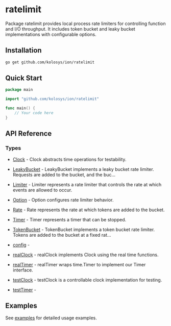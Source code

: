 # ratelimit

Package ratelimit provides local process rate limiters for controlling function and I/O throughput.
It includes token bucket and leaky bucket implementations with configurable options.


## Installation

```bash
go get github.com/kolosys/ion/ratelimit
```

## Quick Start

```go
package main

import "github.com/kolosys/ion/ratelimit"

func main() {
    // Your code here
}
```

## API Reference
### Types
- [Clock](api-reference.md#clock) - Clock abstracts time operations for testability.

- [LeakyBucket](api-reference.md#leakybucket) - LeakyBucket implements a leaky bucket rate limiter.
Requests are added to the bucket, and the buc...
- [Limiter](api-reference.md#limiter) - Limiter represents a rate limiter that controls the rate at which events are allowed to occur.

- [Option](api-reference.md#option) - Option configures rate limiter behavior.

- [Rate](api-reference.md#rate) - Rate represents the rate at which tokens are added to the bucket.

- [Timer](api-reference.md#timer) - Timer represents a timer that can be stopped.

- [TokenBucket](api-reference.md#tokenbucket) - TokenBucket implements a token bucket rate limiter.
Tokens are added to the bucket at a fixed rat...
- [config](api-reference.md#config) - 
- [realClock](api-reference.md#realclock) - realClock implements Clock using the real time functions.

- [realTimer](api-reference.md#realtimer) - realTimer wraps time.Timer to implement our Timer interface.

- [testClock](api-reference.md#testclock) - testClock is a controllable clock implementation for testing.

- [testTimer](api-reference.md#testtimer) - 

## Examples

See [examples](examples.md) for detailed usage examples.
